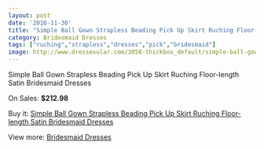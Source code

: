 ```yaml
---
layout: post
date: '2016-11-30'
title: "Simple Ball Gown Strapless Beading Pick Up Skirt Ruching Floor-length Satin Bridesmaid Dresses"
category: Bridesmaid Dresses
tags: ["ruching","strapless","dresses","pick","bridesmaid"]
image: http://www.dressesular.com/3858-thickbox_default/simple-ball-gown-strapless-beading-pick-up-skirt-ruching-floor-length-satin-bridesmaid-dresses.jpg
---
```

Simple Ball Gown Strapless Beading Pick Up Skirt Ruching Floor-length Satin Bridesmaid Dresses

On Sales: **$212.98**
<a href="https://www.dressesular.com/bridesmaid-dresses/1561-simple-ball-gown-strapless-beading-pick-up-skirt-ruching-floor-length-satin-bridesmaid-dresses.html"><amp-img layout="responsive" width="600" height="600" src="//www.dressesular.com/3858-thickbox_default/simple-ball-gown-strapless-beading-pick-up-skirt-ruching-floor-length-satin-bridesmaid-dresses.jpg" alt="Simple Ball Gown Strapless Beading Pick Up Skirt Ruching Floor-length Satin Bridesmaid Dresses 0" /></a>

Buy it: [Simple Ball Gown Strapless Beading Pick Up Skirt Ruching Floor-length Satin Bridesmaid Dresses](https://www.dressesular.com/bridesmaid-dresses/1561-simple-ball-gown-strapless-beading-pick-up-skirt-ruching-floor-length-satin-bridesmaid-dresses.html "Simple Ball Gown Strapless Beading Pick Up Skirt Ruching Floor-length Satin Bridesmaid Dresses")

View more: [Bridesmaid Dresses](https://www.dressesular.com/4-bridesmaid-dresses "Bridesmaid Dresses")
